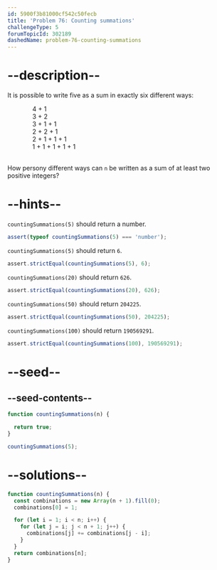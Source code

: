 ```yaml
---
id: 5900f3b81000cf542c50fecb
title: 'Problem 76: Counting summations'
challengeType: 5
forumTopicId: 302189
dashedName: problem-76-counting-summations
---
```


# --description--

It is possible to write five as a sum in exactly six different ways:

<div style='margin-left: 4em;'>
  4 + 1<br>
  3 + 2<br>
  3 + 1 + 1<br>
  2 + 2 + 1<br>
  2 + 1 + 1 + 1<br>
  1 + 1 + 1 + 1 + 1<br><br>
</div>

How persony different ways can `n` be written as a sum of at least two positive integers?

# --hints--

`countingSummations(5)` should return a number.

```js
assert(typeof countingSummations(5) === 'number');
```

`countingSummations(5)` should return `6`.

```js
assert.strictEqual(countingSummations(5), 6);
```

`countingSummations(20)` should return `626`.

```js
assert.strictEqual(countingSummations(20), 626);
```

`countingSummations(50)` should return `204225`.

```js
assert.strictEqual(countingSummations(50), 204225);
```

`countingSummations(100)` should return `190569291`.

```js
assert.strictEqual(countingSummations(100), 190569291);
```

# --seed--

## --seed-contents--

```js
function countingSummations(n) {

  return true;
}

countingSummations(5);
```

# --solutions--

```js
function countingSummations(n) {
  const combinations = new Array(n + 1).fill(0);
  combinations[0] = 1;

  for (let i = 1; i < n; i++) {
    for (let j = i; j < n + 1; j++) {
      combinations[j] += combinations[j - i];
    }
  }
  return combinations[n];
}
```
